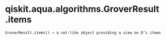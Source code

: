 # qiskit.aqua.algorithms.GroverResult.items

`GroverResult.items() → a set-like object providing a view on D’s items`
